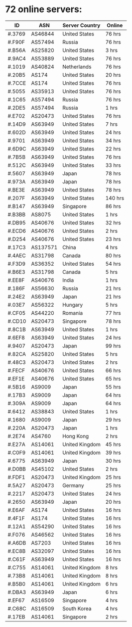 # 72 online servers:

| ID | ASN | Server Country | Online |
| ------ | ------ | ------ | ------ |
| #.3769 | AS46844 | United States | 76 hrs |
| #.F90F | AS57494 | Russia | 76 hrs |
| #.B56A | AS25820 | United States | 3 hrs |
| #.9AC4 | AS53889 | United States | 76 hrs |
| #.1019 | AS40824 | Netherlands | 76 hrs |
| #.20B5 | AS174 | United States | 20 hrs |
| #.7CCE | AS174 | United States | 76 hrs |
| #.5055 | AS35913 | United States | 76 hrs |
| #.1C65 | AS57494 | Russia | 76 hrs |
| #.2DE5 | AS57494 | Russia | 1 hrs |
| #.E702 | AS20473 | United States | 76 hrs |
| #.14D9 | AS63949 | United States | 7 hrs |
| #.602D | AS63949 | United States | 24 hrs |
| #.9701 | AS63949 | United States | 34 hrs |
| #.6D9C | AS63949 | United States | 22 hrs |
| #.7B5B | AS63949 | United States | 76 hrs |
| #.512C | AS63949 | United States | 33 hrs |
| #.5607 | AS63949 | Japan | 78 hrs |
| #.973A | AS63949 | Japan | 78 hrs |
| #.BE3E | AS63949 | United States | 78 hrs |
| #.207F | AS63949 | United States | 140 hrs |
| #.B147 | AS63949 | Singapore | 86 hrs |
| #.B3BB | AS8075 | United States | 1 hrs |
| #.DB95 | AS40676 | United States | 32 hrs |
| #.ECD6 | AS40676 | United States | 2 hrs |
| #.D254 | AS40676 | United States | 23 hrs |
| #.17C3 | AS137571 | China | 4 hrs |
| #.4AEC | AS31798 | Canada | 80 hrs |
| #.F3D9 | AS36352 | United States | 54 hrs |
| #.B6E3 | AS31798 | Canada | 5 hrs |
| #.EE8F | AS40676 | India | 1 hrs |
| #.186F | AS56630 | Russia | 21 hrs |
| #.24E2 | AS63949 | Japan | 21 hrs |
| #.03E7 | AS56322 | Hungary | 5 hrs |
| #.CF05 | AS44220 | Romania | 77 hrs |
| #.CD10 | AS20473 | Singapore | 78 hrs |
| #.8C1B | AS63949 | United States | 1 hrs |
| #.6EF8 | AS63949 | United States | 24 hrs |
| #.9407 | AS20473 | Japan | 99 hrs |
| #.82CA | AS25820 | United States | 5 hrs |
| #.48C3 | AS20473 | United States | 2 hrs |
| #.FECF | AS40676 | United States | 66 hrs |
| #.EF1E | AS40676 | United States | 65 hrs |
| #.5B16 | AS9009 | Japan | 55 hrs |
| #.17B3 | AS9009 | Japan | 64 hrs |
| #.309A | AS9009 | Japan | 64 hrs |
| #.6412 | AS38843 | United States | 1 hrs |
| #.1680 | AS9009 | Japan | 29 hrs |
| #.220A | AS20473 | Japan | 1 hrs |
| #.2E74 | AS4760 | Hong Kong | 2 hrs |
| #.E27A | AS14061 | United Kingdom | 45 hrs |
| #.C0F9 | AS14061 | United Kingdom | 39 hrs |
| #.6775 | AS63949 | Japan | 30 hrs |
| #.D0BB | AS45102 | United States | 2 hrs |
| #.FDF1 | AS20473 | United Kingdom | 25 hrs |
| #.5A27 | AS20473 | Germany | 25 hrs |
| #.2217 | AS20473 | United States | 24 hrs |
| #.2650 | AS63949 | Japan | 20 hrs |
| #.E6AF | AS174 | United States | 16 hrs |
| #.4F1F | AS174 | United States | 16 hrs |
| #.12A1 | AS54290 | United States | 16 hrs |
| #.F076 | AS46562 | United States | 16 hrs |
| #.A6DB | AS7203 | United States | 16 hrs |
| #.EC8B | AS32097 | United States | 16 hrs |
| #.C61F | AS63949 | United States | 16 hrs |
| #.C755 | AS14061 | United Kingdom | 8 hrs |
| #.73B8 | AS14061 | United Kingdom | 8 hrs |
| #.B5B0 | AS14061 | United Kingdom | 6 hrs |
| #.DBA3 | AS63949 | Japan | 6 hrs |
| #.EF67 | AS16509 | Singapore | 4 hrs |
| #.C68C | AS16509 | South Korea | 4 hrs |
| #.17EB | AS14061 | Singapore | 2 hrs |

